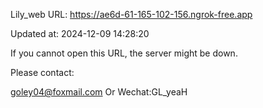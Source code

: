 Lily_web URL: https://ae6d-61-165-102-156.ngrok-free.app

Updated at: 2024-12-09 14:28:20

If you cannot open this URL, the server might be down.

Please contact: 

goley04@foxmail.com Or Wechat:GL_yeaH